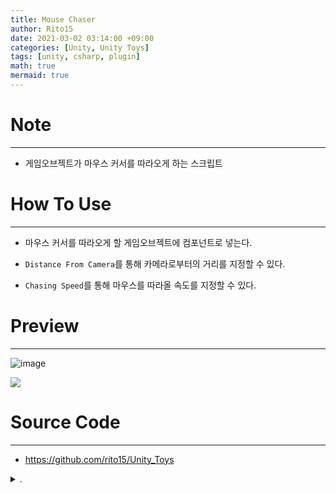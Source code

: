 ```yaml
---
title: Mouse Chaser
author: Rito15
date: 2021-03-02 03:14:00 +09:00
categories: [Unity, Unity Toys]
tags: [unity, csharp, plugin]
math: true
mermaid: true
---
```


# Note
---
- 게임오브젝트가 마우스 커서를 따라오게 하는 스크립트


# How To Use
---
- 마우스 커서를 따라오게 할 게임오브젝트에 컴포넌트로 넣는다.

- `Distance From Camera`를 통해 카메라로부터의 거리를 지정할 수 있다.

- `Chasing Speed`를 통해 마우스를 따라올 속도를 지정할 수 있다.


# Preview
---

![image](https://user-images.githubusercontent.com/42164422/109540699-2f637700-7b06-11eb-9854-9397b24d8cd5.png)

![](https://user-images.githubusercontent.com/42164422/109502349-34133580-7adc-11eb-9a8f-ce9c347c8484.gif)


# Source Code
---
- <https://github.com/rito15/Unity_Toys>

<details>
<summary markdown="span"> 
.
</summary>

```cs
using System.Collections;
using System.Collections.Generic;
using UnityEngine;

// 2021. 03. 02. 03:02
// 작성자 : Rito
// 게임오브젝트가 카메라로부터 일정거리를 유지한 채 마우스 커서를 따라가게 한다.

namespace Rito
{
    public class MouseChaser : MonoBehaviour
    {
        // 카메라로부터의 거리
        public float _distanceFromCamera = 10f;

        [Range(0.01f, 1.0f)]
        public float _ChasingSpeed = 0.1f;

        private Vector3 _mousePos;
        private Vector3 _nextPos;

        private void OnValidate()
        {
            if (_distanceFromCamera < 0f)
                _distanceFromCamera = 0f;
        }

        void Update()
        {
            _mousePos = Input.mousePosition;
            _mousePos.z = _distanceFromCamera;

            _nextPos = Camera.main.ScreenToWorldPoint(_mousePos);
            transform.position = Vector3.Lerp(transform.position, _nextPos, _ChasingSpeed);
        }
    }
}
```

</details>

